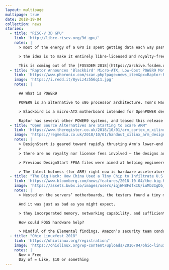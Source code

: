 ```yaml
---
layout: multipage
multipage: true
date: 2018-19-04
collection: news
stories:
  - title: "RISC-V 3D GPU"
    link: 'http://libre-riscv.org/3d_gpu/'
    notes: |
      > most of the energy of a GPU is spent getting data each way past the L2/L1 cache barrier

      > the idea is to make it entirely libre-licensed and royalty-free

      This is coming out of the [FOSSDEM 2018](https://archive.fosdem.org/2018/) conference.
  - title: "Raptor Announces 'Blackbird' Micro-ATX, Low-Cost POWER9 Motherboard"
    link: 'https://www.phoronix.com/scan.php?page=news_item&px=Raptor-Blackbird-Announced'
    image: 'https://i.redd.it/8yviz4z556q11.jpg'
    notes: |

      ## What is POWER9

      POWER9 is an alternative to x86 processor architecture. Tom's Hardware has a nice [overview](https://www.tomshardware.com/news/ibm-power9-servers-supercomputers-nvidia,31567.html). It has support in the Linux kernel, and the support of [several distributions](https://www.ibm.com/support/knowledgecenter/linuxonibm/liaam/liaamdistros.htm#liaamdistros__table_i11_l3f_1cc).

      > Blackbird is a micro-ATX motherboard intended for OpenPOWER desktops/appliances and other low-power computing needs.

      Raptor has several other POWER9 systems, and teased this release [earlier to Phoronix](https://www.phoronix.com/scan.php?page=news_item&px=Raptor-Prepping-New-POWER).
  - title: "Open Source Alternatives are Starting to Scare ARM"
    link: 'https://www.theregister.co.uk/2018/10/01/arm_cortex_m_xilinx/'
    image: 'https://regmedia.co.uk/2018/10/01/handout_xilinx_arm_designstart.jpg'
    notes: |
      > DesignStart is geared toward rapidly thrusting Arm's lower-end CPU blueprints into the hands of system-on-chip designers who are on a budget or are particularly enamored with FPGAs.
      >
      > there are no royalty nor license fees involved – the designs are available to download and use completely **gratis** for Xilinx components.

      > Previous DesignStart FPGA files were aimed at helping engineers prototype on gate arrays before they design and fabricate custom system-on-chips – whereas these latest blueprints streamline the development of FPGA-powered hardware, all the way from research stages to volume production and deployment.

      > The latest hotness (for ARM) right now is hardware accelerators, which are typically repurposed graphics cards, or customized chips, that applications on a host device can offload specialist work onto. These accelerators require controller CPU cores to glue their subsystems together, and thus a drop-in Cortex-M core could be just the ticket.
  - title: "The Big Hack: How China Used a Tiny Chip to Infiltrate U.S. Companies"
    link: 'https://www.bloomberg.com/news/features/2018-10-04/the-big-hack-how-china-used-a-tiny-chip-to-infiltrate-america-s-top-companies'
    image: 'https://assets.bwbx.io/images/users/iqjWHBFdfxIU/iuMb2IgDb_zs/v0/-999x-999.gif'
    notes: |
      > Nested on the servers’ motherboards, the testers found a tiny microchip, not much bigger than a grain of rice, that wasn’t part of the boards’ original design.

      And it was just as bad as you might expect.

      > they incorporated memory, networking capability, and sufficient processing power for an attack.

      How could FOSS hardware help?

      > Mindful of the Elemental findings, Amazon’s security team conducted its own investigation into AWS’s Beijing facilities and found altered motherboards there as well, including more sophisticated designs than they’d previously encountered.
  - title: "Ohio Linuxfest 2018"
    link: 'https://ohiolinux.org/registration/'
    image: 'https://ohiolinux.org/wp-content/uploads/2016/04/ohio-linuxfest-logo-1.png'
    notes: |
      Now = Free
      Day of = Like, $10 or something
---
```

